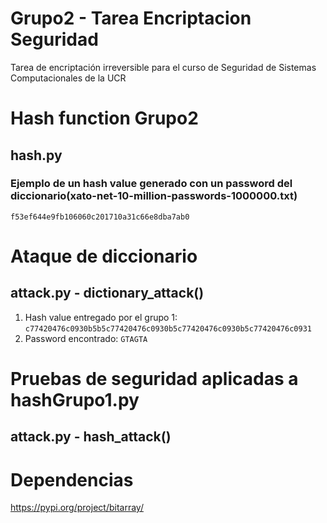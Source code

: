 # Grupo2 - Tarea Encriptacion Seguridad
Tarea de encriptación irreversible para el curso de Seguridad de Sistemas Computacionales de la UCR

# Hash function Grupo2
## hash.py
### Ejemplo de un hash value generado con un password del diccionario(xato-net-10-million-passwords-1000000.txt)
`f53ef644e9fb106060c201710a31c66e8dba7ab0`

# Ataque de diccionario
## attack.py - dictionary_attack()
1. Hash value entregado por el grupo 1: 	`c77420476c0930b5b5c77420476c0930b5c77420476c0930b5c77420476c0931`
2. Password encontrado: `GTAGTA`

# Pruebas de seguridad aplicadas a hashGrupo1.py
## attack.py - hash_attack()

# Dependencias
https://pypi.org/project/bitarray/
